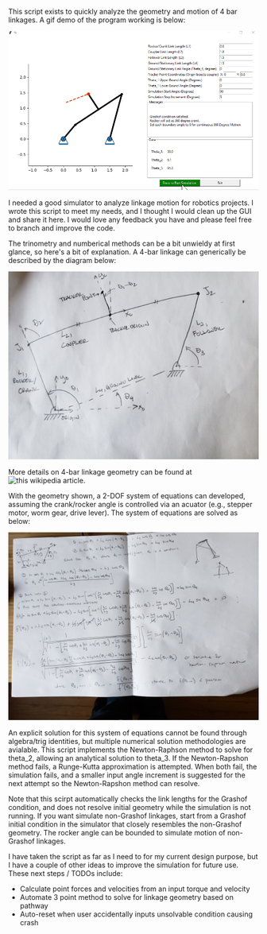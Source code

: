 This script exists to quickly analyze the geometry and motion of 4 bar linkages.  A gif demo of the program working is below:

![Image of Program](images/LinkageGif.gif)

I needed a good simulator to analyze linkage motion for robotics projects. I wrote this script to meet my needs, and I thought I would clean up the GUI and share it here.  I would love any feedback you have and please feel free to branch and improve the code.

The trinometry and numberical methods can be a bit unwieldy at first glance, so here's a bit of explanation.  A 4-bar linkage can generically be described by the diagram below:

![Image of Diagram](images/LinkageDiagram.jpg)

More details on 4-bar linkage geometry can be found at ![this wikipedia article](https://en.wikipedia.org/wiki/Four-bar_linkage).

With the geometry shown, a 2-DOF system of equations can developed, assuming the crank/rocker angle is controlled via an acuator (e.g., stepper motor, worm gear, drive lever).  The system of equations are solved as below:

![Image of Physics](images/LinkagePhysics.jpg)

An explicit solution for this system of equations cannot be found through algebra/trig identities, but multiple numerical solution methodologies are avialable.  This script implements the Newton-Raphson method to solve for theta_2, allowing an analytical solution to theta_3.  If the Newton-Rapshon method fails, a Runge-Kutta approximation is attempted.  When both fail, the simulation fails, and a smaller input angle increment is suggested for the next attempt so the Newton-Rapshon method can resolve.

Note that this scirpt automatically checks the link lengths for the Grashof condition, and does not resolve initial geometry while the simulation is not running.  If you want simulate non-Grashof linkages, start from a Grashof initial condition in the simulator that closely resembles the non-Grashof geometry.  The rocker angle can be bounded to simulate motion of non-Grashof linkages.

I have taken the script as far as I need to for my current design purpose, but I have a couple of other ideas to improve the simulation for future use.  These next steps / TODOs include:
* Calculate point forces and velocities from an input torque and velocity
* Automate 3 point method to solve for linkage geometry based on pathway
* Auto-reset when user accidentally inputs unsolvable condition causing crash



